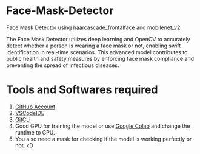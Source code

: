 # Face-Mask-Detector
Face Mask Detector using haarcascade_frontalface and mobilenet_v2

The Face Mask Detector utilizes deep learning and OpenCV to accurately detect whether a person is wearing a face mask or not, enabling swift identification in real-time scenarios. This advanced model contributes to public health and safety measures by enforcing face mask compliance and preventing the spread of infectious diseases.
# Tools and Softwares required

1. [GitHub Account](https://github.com/)
2. [VSCodeIDE](https://code.visualstudio.com/)
3. [GitCLI](https://git-scm.com/downloads)
4. Good GPU for training the model or use [Google Colab](https://colab.research.google.com/) and change the runtime to GPU.
5. You also need a mask for checking if the model is working perfectly or not. xD